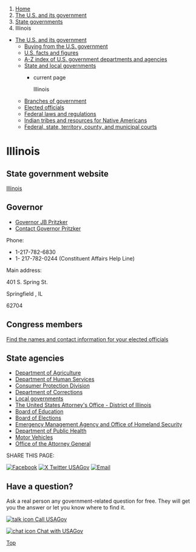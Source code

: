 1. [Home](/)
2. [The U.S. and its government](/about-the-us)
3. [State governments](/state-governments)
4. Illinois

* [The U.S. and its government](/about-the-us)
  + [Buying from the U.S. government](/buy-from-government)
  + [U.S. facts and figures](/facts-figures)
  + [A-Z index of U.S. government departments and agencies](/agency-index)
  + [State and local governments](/state-local-governments)
    - current page

      Illinois
  + [Branches of government](/branches-of-government)
  + [Elected officials](/elected-officials)
  + [Federal laws and regulations](/laws-and-regulations)
  + [Indian tribes and resources for Native Americans](/tribes)
  + [Federal, state, territory, county, and municipal courts](/courts)

Illinois
========

State government website
------------------------

[Illinois](https://www.illinois.gov/)

Governor
--------

* [Governor JB Pritzker](https://gov.illinois.gov/)
* [Contact Governor Pritzker](https://gov.illinois.gov/contact-us/contact-the-governor.html)

Phone:

* 1-217-782-6830
* 1- 217-782-0244 (Constituent Affairs Help Line)

Main address:

401 S. Spring St.
  

Springfield
,
IL

62704

Congress members
----------------

[Find the names and contact information for your elected officials](/elected-officials)

State agencies
--------------

* [Department of Agriculture](https://agr.illinois.gov/)
* [Department of Human Services](https://www.dhs.state.il.us/page.aspx)
* [Consumer Protection Division](https://illinoisattorneygeneral.gov/consumer-protection/)
* [Department of Corrections](https://idoc.illinois.gov/)
* [Local governments](https://apps.ilsos.gov/isa/localgovnameindexsrch.jsp)
* [The United States Attorney's Office - District of Illinois](https://www.justice.gov/usao-cdil)
* [Board of Education](https://www.isbe.net/)
* [Board of Elections](https://www.elections.il.gov/)
* [Emergency Management Agency and Office of Homeland Security](https://iemaohs.illinois.gov/)
* [Department of Public Health](https://dph.illinois.gov/)
* [Motor Vehicles](https://www.ilsos.gov/departments/vehicles/home.html)
* [Office of the Attorney General](https://www.illinoisattorneygeneral.gov/)

SHARE THIS PAGE:

[![Facebook](/themes/custom/usagov/images/social-media-icons/Facebook_Icon.svg)](https://www.facebook.com/sharer/sharer.php?u=https://www.usa.gov/states/illinois&v=3)
[![X Twitter USAGov](/themes/custom/usagov/images/social-media-icons/X_Twitter_Icon.svg?version=2)](https://twitter.com/intent/tweet?source=webclient&text=https://www.usa.gov/states/illinois)
[![Email](/themes/custom/usagov/images/social-media-icons/Email_Icon.svg?version=2)](mailto:?subject=https://www.usa.gov/states/illinois)

Have a question?
----------------

Ask a real person any government-related question for free. They will get you the answer or let you know where to find it.

[![talk icon](/themes/custom/usagov/images/ICONS_talk.png)
Call USAGov](/phone)

[![chat icon](/themes/custom/usagov/images/ICONS_chat.png)
Chat with USAGov](/chat)

[Top](#main-content)